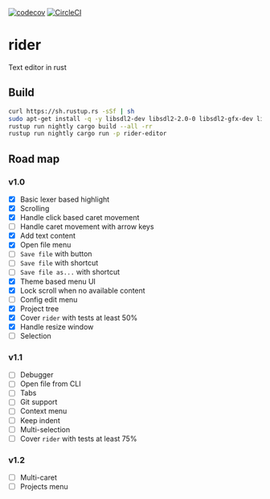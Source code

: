 [![codecov](https://codecov.io/gh/Eraden/rider/branch/master/graph/badge.svg)](https://codecov.io/gh/Eraden/rider)
[![CircleCI](https://circleci.com/gh/Eraden/rider.svg?style=svg&circle-token=546aae50b559665bd1f77a6452eff25e26a9d966)](https://circleci.com/gh/Eraden/rider)

# rider
Text editor in rust

## Build

```bash
curl https://sh.rustup.rs -sSf | sh
sudo apt-get install -q -y libsdl2-dev libsdl2-2.0-0 libsdl2-gfx-dev libsdl2-image-dev libsdl2-mixer-dev libsdl2-net-dev libsdl2-ttf-dev
rustup run nightly cargo build --all -rr
rustup run nightly cargo run -p rider-editor
```

## Road map

### v1.0

* [x] Basic lexer based highlight
* [x] Scrolling
* [x] Handle click based caret movement
* [ ] Handle caret movement with arrow keys
* [x] Add text content
* [x] Open file menu
* [ ] `Save file` with button
* [ ] `Save file` with shortcut
* [ ] `Save file as...` with shortcut
* [x] Theme based menu UI
* [x] Lock scroll when no available content
* [ ] Config edit menu
* [x] Project tree
* [x] Cover `rider` with tests at least 50%
* [x] Handle resize window
* [ ] Selection

### v1.1

* [ ] Debugger
* [ ] Open file from CLI
* [ ] Tabs
* [ ] Git support
* [ ] Context menu
* [ ] Keep indent
* [ ] Multi-selection
* [ ] Cover `rider` with tests at least 75%

### v1.2
* [ ] Multi-caret
* [ ] Projects menu
